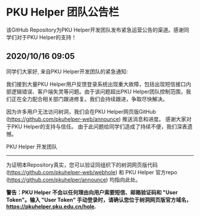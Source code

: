 # PKU Helper 团队公告栏
该GitHub Repository为PKU Helper开发团队发布紧急运营公告的渠道。感谢同学们对于PKU Helper的支持！


## 2020/10/16 09:05
同学们大家好, 来自PKU Helper开发团队的紧急通知:

我们接到大量PKU Helper用户反馈登录系统出现重大故障，包括出现短信接口内部逻辑错误、客户端失灵等问题。由于该问题超出PKU Helper团队控制范围，我们正在全力配合相关部门跟进修复。我们会持续跟进，争取尽快解决。

因为许多用户无法访问树洞，我们会在PKU Helper网页版GitHub (https://github.com/pkuhelper-web/announce) 推送消息和进度。
感谢大家对于PKU Helper的支持与信任。
由于此问题给同学们造成了持续不便，我们深表遗憾。

PKU Helper 开发团队


------------------
为证明本Repository真实，您可以验证同组织下的树洞网页版代码 (https://github.com/pkuhelper-web/webhole) 和 PKU Helper 官方repo (https://github.com/pkuhelper/announce) 均指向此处。

**警告：PKU Helper 不会以任何理由向用户索要短信、邮箱验证码和 "User Token"。输入 "User Token" 手动登录时，请确认您位于树洞网页版官方域名，https://pkuhelper.pku.edu.cn/hole.**
